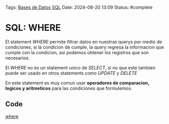 Tags: [Bases de Datos](Bases%20de%20Datos.md) [SQL](SQL.md)
Date: 2024-08-20 13:09
Status: #complete 

# SQL: WHERE

El statement *WHERE* permite filtrar datos en nuestras querys por medio de condiciones, si la condicion de cumple, la query regresa la informacion que cumple con la condicion, asi podemos obtener los registros que son necesarios. 

El *WHERE* no es un statement unico de *SELECT*, si no que este tambien puede ser usado en otros statements como *UPDATE* y *DELETE*

En este statement es muy comun usar __operadores de comparacion, logicos y aritmeticos__ para las condiciones que formulemos.

## Code
[where](where.sql)